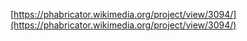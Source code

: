 [https://phabricator.wikimedia.org/project/view/3094/](https://phabricator.wikimedia.org/project/view/3094/)
